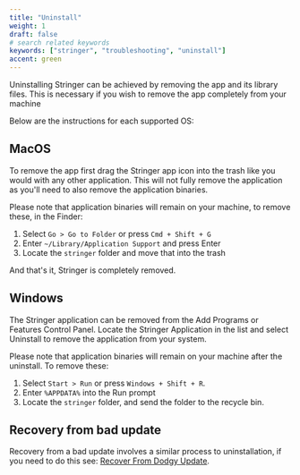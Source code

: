 ```yaml
---
title: "Uninstall"
weight: 1
draft: false
# search related keywords
keywords: ["stringer", "troubleshooting", "uninstall"]
accent: green
---
```


Uninstalling Stringer can be achieved by removing the app and its library files. This is necessary if you wish to remove the app completely from your machine

Below are the instructions for each supported OS:

## MacOS

To remove the app first drag the Stringer app icon into the trash like you would with any other application. This will not fully remove the application as you'll need to also remove the application binaries.

Please note that application binaries will remain on your machine, to remove these, in the Finder:

1. Select `Go > Go to Folder` or press `Cmd + Shift + G`
2. Enter `~/Library/Application Support` and press Enter
3. Locate the `stringer` folder and move that into the trash

And that's it, Stringer is completely removed.

## Windows

The Stringer application can be removed from the Add Programs or Features Control Panel. Locate the Stringer Application in the list and select Uninstall to remove the application from your system.

Please note that application binaries will remain on your machine after the uninstall. To remove these:

1. Select `Start > Run` or press `Windows + Shift + R`.
2. Enter `%APPDATA%` into the Run prompt
3. Locate the `stringer` folder, and send the folder to the recycle bin.

## Recovery from bad update

Recovery from a bad update involves a similar process to uninstallation, if you need to do this see: [Recover From Dodgy Update](/stringer/troubleshooting/recover_from_dodgy_update).
